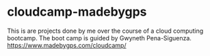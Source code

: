 # cloudcamp-madebygps
This is are projects done by me over the course of a cloud computing bootcamp.
The boot camp is guided by Gwyneth Pena-Siguenza. 
https://www.madebygps.com/cloudcamp/
